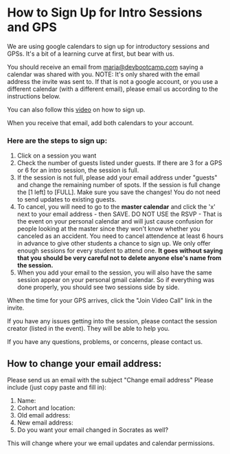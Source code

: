 # How to Sign Up for Intro Sessions and GPS

We are using google calendars to sign up for introductory sessions and GPSs. It's a bit of a learning curve 
at first, but bear with us. 

You should receive an email from maria@devbootcamp.com saying a calendar was shared with you. NOTE: It's only
shared with the email address the invite was sent to. If that is not a google account, or you use a different
calendar (with a different email), please email us according to the instructions below. 

You can also follow this [video](http://vimeo.com/92005818) on how to sign up. 

When you receive that email, add both calendars to your account. 

### Here are the steps to sign up:
1. Click on a session you want
2. Check the number of guests listed under guests. If there are 3 for a GPS or 6 for an intro session, the session is full. 
3. If the session is not full, please add your email address under "guests" and change the remaining number of spots.
If the session is full change the [1 left] to [FULL]. Make sure you save the changes! You do not need to send updates to existing guests. 
4. To cancel, you will need to go to the **master calendar** and click the 'x' next to your email address - then SAVE. 
DO NOT USE the RSVP - That is the event on your personal calendar and will just cause confusion for people looking 
at the master since they won't know whether you canceled as an accident.  You need to cancel attendence at least 6 hours in advance to
give other students a chance to sign up. We only offer enough sessions for every student to attend one. 
**It goes without saying that you should be very careful not to delete anyone else's name from the session.**
5. When you add your email to the session, you will also have the same session appear on your personal 
gmail calendar. So if everything was done properly, you should see two sessions side by side.

When the time for your GPS arrives, click the "Join Video Call" link in the invite. 

If you have any issues getting into the session, please contact the session creator (listed in the event). They will be able to help you.

If you have any questions, problems, or concerns, please contact us.

## How to change your email address:
Please send us an email with the subject "Change email address"
Please include (just copy paste and fill in):

1. Name:
2. Cohort and location:
3. Old email address:
4. New email address:
5. Do you want your email changed in Socrates as well? 

This will change where your we email updates and calendar permissions. 
